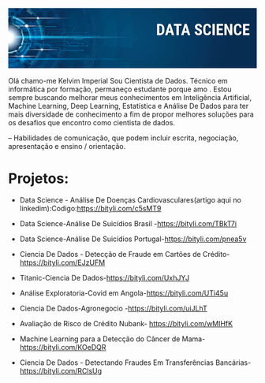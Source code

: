 <img src="banner.png">

Olá chamo-me Kelvim Imperial Sou Cientista de Dados. Técnico em informática por formação, permaneço estudante porque amo . Estou sempre buscando melhorar meus conhecimentos em Inteligência Artificial, Machine Learning, Deep Learning, Estatística e Análise De Dados para ter mais diversidade de conhecimento a fim de propor melhores soluções para os desafios que encontro como cientista de dados.

– Habilidades de comunicação, que podem incluir escrita, negociação, apresentação e ensino / orientação.

# Projetos:

- Data Science - Análise De Doenças Cardiovasculares(artigo aqui no linkedim):Codigo:https://bityli.com/c5sMT9

- Data Science-Análise De Suicídios Brasil -https://bityli.com/TBkT7i

- Data Science-Análise De Suicídios Portugal-https://bityli.com/pnea5v

- Ciencia De Dados - Detecção de Fraude em Cartões de Crédito-https://bityli.com/EJzUFM

- Titanic-Ciencia De Dados-https://bityli.com/UxhJYJ
 
- Análise Exploratoria-Covid em Angola-https://bityli.com/UTi45u
- Ciencia De Dados-Agronegocio -https://bityli.com/uiJLhT
- Avaliação de Risco de Crédito Nubank- https://bityli.com/wMlHfK
- Machine Learning para a Detecção do Câncer de Mama- https://bityli.com/KOeDQR
- Ciencia De Dados - Detectando Fraudes Em Transferências Bancárias- https://bityli.com/RClsUg
